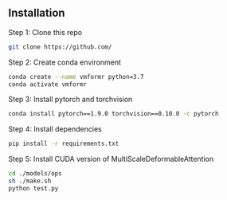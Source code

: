 ## Installation

Step 1: Clone this repo
```bash
git clone https://github.com/
```

Step 2: Create conda environment
```bash
conda create --name vmformr python=3.7
conda activate vmformr
```

Step 3: Install pytorch and torchvision

```bash
conda install pytorch==1.9.0 torchvision==0.10.0 -c pytorch
```

Step 4: Install dependencies

```bash
pip install -r requirements.txt
```

Step 5: Install CUDA version of MultiScaleDeformableAttention

```bash
cd ./models/ops
sh ./make.sh
python test.py
```


